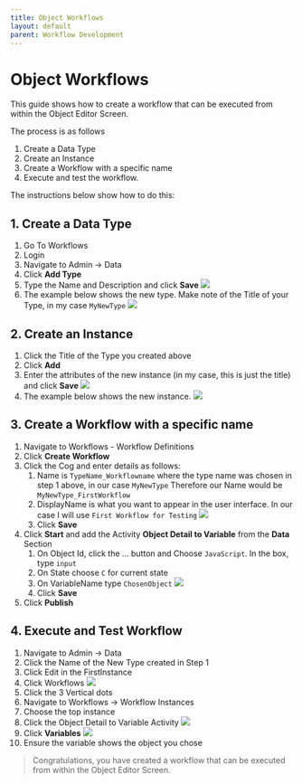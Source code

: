 ```yaml
---
title: Object Workflows
layout: default
parent: Workflow Development
---
```


# Object Workflows

This guide shows how to create a workflow that can be executed from within the Object Editor Screen.

The process is as follows
1. Create a Data Type
2. Create an Instance
3. Create a Workflow with a specific name
4. Execute and test the workflow.

The instructions below show how to do this:

## 1. Create a Data Type
1. Go To Workflows
2. Login
3. Navigate to Admin -> Data
4. Click **Add Type**
5. Type the Name and Description and click **Save**
   ![](2022-11-08-07-11-38.png)
6. The example below shows the new type. Make note of the Title of your Type, in my case ```MyNewType```
   ![](2022-11-08-07-13-03.png)

## 2. Create an Instance
1. Click the Title of the Type you created above
2. Click **Add**
3. Enter the attributes of the new instance (in my case, this is just the title) and click **Save**
   ![](2022-11-08-07-14-16.png)
4. The example below shows the new instance.
   ![](2022-11-08-07-15-04.png)

## 3. Create a Workflow with a specific name
1. Navigate to Workflows - Workflow Definitions
2. Click **Create Workflow**
3. Click the Cog and enter details as follows:
   1. Name is ```TypeName_Workflowname``` where the type name was chosen in step 1 above, in our case ```MyNewType``` Therefore our Name would be ```MyNewType_FirstWorkflow```
   2. DisplayName is what you want to appear in the user interface. In our case I will use ```First Workflow for Testing```
       ![](2022-11-08-07-17-57.png)
    3. Click **Save**
4. Click **Start** and add the Activity **Object Detail to Variable** from the **Data** Section
   1. On Object Id, click the ... button and Choose ```JavaScript```. In the box, type ```input```
   2. On State choose ```C``` for current state
   3. On VariableName type ```ChosenObject```
      ![](2022-11-08-07-20-14.png)
   4. Click **Save**
5. Click **Publish**

## 4. Execute and Test Workflow
1. Navigate to Admin -> Data
2. Click the Name of the New Type created in Step 1
3. Click Edit in the FirstInstance
4. Click Workflows
   ![](2022-11-08-07-21-54.png)
5. Click the 3 Vertical dots
6. Navigate to Workflows -> Workflow Instances
7. Choose the top instance
8. Click the Object Detail to Variable Activity
   ![](2022-11-08-07-23-00.png)
9. Click **Variables**
    ![](2022-11-08-07-23-39.png)
10. Ensure the variable shows the object you chose

> Congratulations, you have created a workflow that can be executed from within the Object Editor Screen.